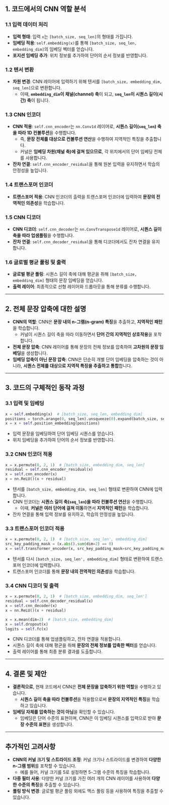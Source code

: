 ## **1. 코드에서의 CNN 역할 분석**

### **1.1 입력 데이터 처리**

- **입력 형태**: 입력 `x`는 `[batch_size, seq_len]`의 형태를 가집니다.
- **임베딩 적용**: `self.embedding(x)`를 통해 `[batch_size, seq_len, embedding_dim]`의 임베딩 벡터를 얻습니다.
- **포지션 임베딩 추가**: 위치 정보를 추가하여 단어의 순서 정보를 반영합니다.
  
### **1.2 텐서 변환**

- **차원 변경**: CNN 레이어에 입력하기 위해 텐서를 `[batch_size, embedding_dim, seq_len]`으로 변환합니다.
  - 이때, **`embedding_dim`이 채널(channel) 축**이 되고, **`seq_len`이 시퀀스 길이(시간) 축**이 됩니다.

### **1.3 CNN 인코더**

- **CNN 적용**: `self.cnn_encoder`는 `nn.Conv1d` 레이어로, **시퀀스 길이(`seq_len`) 축을 따라 1D 컨볼루션**을 수행합니다.
  - 즉, **문장 전체를 대상으로 컨볼루션 연산**을 수행하여 지역적인 특징을 추출합니다.
  - 커널은 **임베딩 차원(채널 축)에 걸쳐 있으므로**, 각 위치에서의 단어 임베딩 전체를 사용합니다.
- **잔차 연결**: `self.cnn_encoder_residual`을 통해 원본 입력을 유지하면서 학습의 안정성을 높입니다.

### **1.4 트랜스포머 인코더**

- **트랜스포머 적용**: CNN 인코더의 출력을 트랜스포머 인코더에 입력하여 **문장의 전역적인 의존성**을 학습합니다.

### **1.5 CNN 디코더**

- **CNN 디코더**: `self.cnn_decoder`는 `nn.ConvTranspose1d` 레이어로, **시퀀스 길이 축을 따라 업샘플링**을 수행합니다.
- **잔차 연결**: `self.cnn_decoder_residual`을 통해 디코더에서도 잔차 연결을 유지합니다.

### **1.6 글로벌 평균 풀링 및 출력**

- **글로벌 평균 풀링**: 시퀀스 길이 축에 대해 평균을 취해 `[batch_size, embedding_dim]` 형태의 문장 임베딩을 얻습니다.
- **출력 레이어**: 최종적으로 선형 레이어와 드롭아웃을 통해 분류를 수행합니다.

---

## **2. 전체 문장 압축에 대한 설명**

- **CNN의 역할**: CNN은 **문장 내의 n-그램(n-gram) 특징**을 추출하고, **지역적인 패턴**을 학습합니다.
  - 커널이 시퀀스 길이 축을 따라 이동하면서 **단어 간의 지역적인 상호작용**을 포착합니다.
- **전체 문장 압축**: CNN 레이어를 통해 문장의 전체 정보를 압축하여 **고차원의 문장 임베딩**을 생성합니다.
- **임베딩 압축이 아닌 문장 압축**: CNN은 단순히 개별 단어 임베딩을 압축하는 것이 아니라, **시퀀스 전체를 대상으로 지역적 특징을 추출하고 통합**합니다.

---

## **3. 코드의 구체적인 동작 과정**

### **3.1 입력 및 임베딩**

```python
x = self.embedding(x)  # [batch_size, seq_len, embedding_dim]
positions = torch.arange(0, seq_len).unsqueeze(0).expand(batch_size, seq_len).to(device)
x = x + self.position_embedding(positions)
```

- 입력 문장을 임베딩하여 단어 임베딩 시퀀스를 얻습니다.
- 위치 임베딩을 추가하여 단어의 순서 정보를 반영합니다.

### **3.2 CNN 인코더 적용**

```python
x = x.permute(0, 2, 1)  # [batch_size, embedding_dim, seq_len]
residual = self.cnn_encoder_residual(x)
x = self.cnn_encoder(x)
x = nn.ReLU()(x + residual)
```

- 텐서를 `[batch_size, embedding_dim, seq_len]` 형태로 변환하여 CNN에 입력합니다.
- CNN 인코더는 **시퀀스 길이 축(`seq_len`)을 따라 컨볼루션 연산**을 수행합니다.
  - 이때, **커널은 여러 단어에 걸쳐 이동**하면서 **지역적인 패턴**을 학습합니다.
- 잔차 연결을 통해 입력 정보를 유지하고, 학습의 안정성을 높입니다.

### **3.3 트랜스포머 인코더 적용**

```python
x = x.permute(0, 2, 1)  # [batch_size, seq_len', embedding_dim]
src_key_padding_mask = (x.abs().sum(dim=2) == 0)
x = self.transformer_encoder(x, src_key_padding_mask=src_key_padding_mask)
```

- 텐서를 다시 `[batch_size, seq_len', embedding_dim]` 형태로 변환하여 트랜스포머 인코더에 입력합니다.
- 트랜스포머 인코더를 통해 **문장 내의 전역적인 의존성**을 학습합니다.

### **3.4 CNN 디코더 및 출력**

```python
x = x.permute(0, 2, 1)  # [batch_size, embedding_dim, seq_len']
residual = self.cnn_decoder_residual(x)
x = self.cnn_decoder(x)
x = nn.ReLU()(x + residual)

x = x.mean(dim=2)  # [batch_size, embedding_dim]
x = self.dropout(x)
logits = self.fc(x)
```

- CNN 디코더를 통해 업샘플링하고, 잔차 연결을 적용합니다.
- 시퀀스 길이 축에 대해 평균을 취해 **문장의 전체 정보를 압축한 벡터**를 얻습니다.
- 출력 레이어를 통해 최종 분류 결과를 도출합니다.

---

## **4. 결론 및 제안**

- **결론적으로**, 현재 코드에서 CNN은 **전체 문장을 압축하기 위한 역할**을 수행하고 있습니다.
  - **시퀀스 길이 축을 따라 컨볼루션**을 적용함으로써 **문장의 지역적인 특징**을 학습하고 있습니다.
- **임베딩 자체를 압축하는 것이 아님**을 확인할 수 있습니다.
  - 임베딩은 단어 수준의 표현이며, CNN은 이 임베딩 시퀀스를 입력으로 받아 **문장 수준의 표현**을 생성합니다.

---

## **추가적인 고려사항**

- **CNN의 커널 크기 및 스트라이드 조정**: 커널 크기나 스트라이드를 변경하여 **다양한 n-그램 범위**를 포착할 수 있습니다.
  - 예를 들어, 커널 크기를 5로 설정하면 5-그램 수준의 특징을 학습합니다.
- **다중 필터 사용**: 다양한 커널 크기를 가진 여러 개의 CNN 레이어를 사용하여 **다양한 수준의 특징**을 추출할 수 있습니다.
- **풀링 방식 변경**: 글로벌 평균 풀링 외에도 맥스 풀링 등을 사용하여 특징을 추출할 수 있습니다.